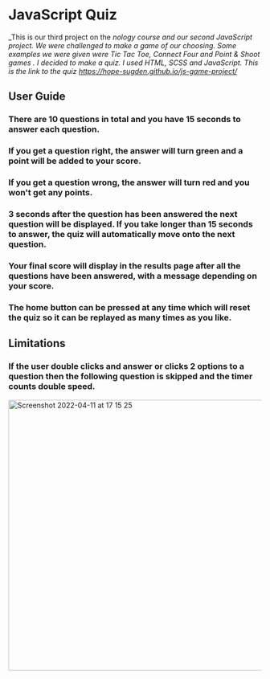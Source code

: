 # **JavaScript Quiz**
_This is our third project on the _nology course and our second JavaScript project._
_We were challenged to make a game of our choosing. Some examples we were given were Tic Tac Toe, Connect Four and Point & Shoot games . I decided to make a quiz._
_I used HTML, SCSS and JavaScript._
_This is the link to the quiz https://hope-sugden.github.io/js-game-project/_



## **User Guide**

### There are 10 questions in total and you have 15 seconds to answer each question. 
### If you get a question right, the answer will turn green and a point will be added to your score. 
### If you get a question wrong, the answer will turn red and you won't get any points. 
### 3 seconds after the question has been answered the next question will be displayed. If you take longer than 15 seconds to answer, the quiz will automatically move onto the next question. 
### Your final score will display in the results page after all the questions have been answered, with a message depending on your score. 
### The home button can be pressed at any time which will reset the quiz so it can be replayed as many times as you like.

## **Limitations**

### If the user double clicks and answer or clicks 2 options to a question then the following question is skipped and the timer counts double speed.

<img width="539" alt="Screenshot 2022-04-11 at 17 15 25" src="https://user-images.githubusercontent.com/100870944/162785205-91bf3413-7d98-4358-892a-dbd086ba850d.png">
